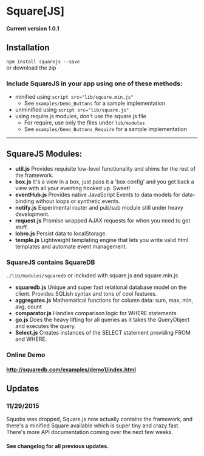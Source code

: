 # Square[JS]


#### Current version 1.0.1


## Installation
`npm install squarejs --save`  
or download the zip


### Include SquareJS in your app using one of these methods:
+ minified using `script src="lib/square.min.js"`
  * See `examples/Demo_Buttons` for a sample implementation
+ unminified using `script src="lib/square.js"`
+ using require.js modules, don't use the square.js file
  * For require, use only the files under `lib/modules`
  * See `examples/Demo_Buttons_Require` for a sample implementation
  
  
___


## SquareJS Modules:
+ __util.js__ Provides requisite low-level functionality and shims for the rest of the framework.
+ __box.js__ It's a view in a box, just pass it a 'box config' and you get back a view with all your eventing hooked up. Sweet!
+ __eventHub.js__ Provides native JavaScript Events to data models for data-binding without loops or synthetic events.
+ __notify.js__ Experimental router and pub/sub module still under heavy development.
+ __request.js__ Promise wrapped AJAX requests for when you need to get stuff.
+ __lobro.js__ Persist data to localStorage.
+ __temple.js__ Lightweight templating engine that lets you write valid html templates and automate event management.


### SquareJS contains SquareDB
`./lib/modules/squaredb` or included with square.js and square.min.js

+ __squaredb.js__ Unique and super fast relational database model on the client. Provides SQLish syntax and tons of cool features.
+ __aggregates.js__ Mathematical functions for column data: sum, max, min, avg, count
+ __comparator.js__ Handles comparison logic for WHERE statements
+ __go.js__ Does the heavy lifting for all queries as it takes the QueryObject and executes the query.
+ __Select.js__ Creates instances of the SELECT statement providing FROM and WHERE.


### Online Demo
#### http://squaredb.com/examples/demo1/index.html


## Updates
### 11/29/2015
Squobs was dropped, Square.js now actually contains the framework, and there's a minified Square available which is super tiny and crazy fast.  
There's more API documentation coming over the next few weeks.


#### See changelog for all previous updates.
